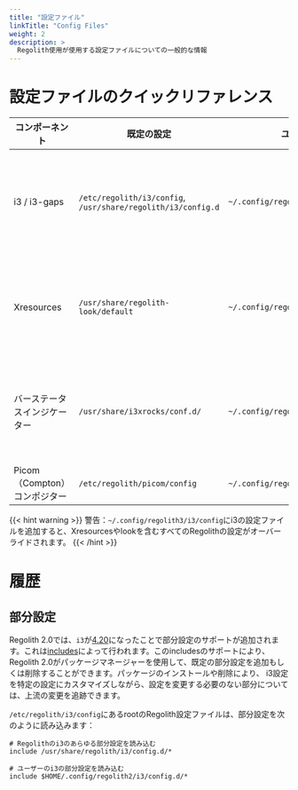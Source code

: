 ```yaml
---
title: "設定ファイル"
linkTitle: "Config Files"
weight: 2
description: >
  Regolith使用が使用する設定ファイルについての一般的な情報
---
```


# 設定ファイルのクイックリファレンス

| **コンポーネント**              | **既定の設定**                                           | **ユーザー設定**                       | **Notes**                                                                                                                                                                                             |
| -------------------------- | ------------------------------------------------------------ | ------------------------------------- | ----------------------------------------------------------------------------------------------------------------------------------------------------------------------------------------------------- |
| i3 / i3-gaps               | `/etc/regolith/i3/config`, `/usr/share/regolith/i3/config.d` | `~/.config/regolith3/i3`              | ユーザー設定ディレクトリで`config.d`部分設定を作成してRegolith2の設定を _拡張_ するか、`config`を作成して _全体にオーバーライド_ します。[詳細]({{< ref "docs/howtos/customize-i3-configuration.md" >}}) |
| Xresources                 | `/usr/share/regolith-look/default`                           | `~/.config/regolith3/Xresources`      | `~/.Xresources`も読み込まれますが、他のデスクトップセッションでも必要になる可能性のあるプロパティを対象にしています。[詳細]({{< ref "docs/howtos/override-xres.md" >}})                                    |
| バーステータスインジケーター      | `/usr/share/i3xrocks/conf.d/`                                | `~/.config/regolith3/i3xrocks/conf.d` | 各ブロックには独自の設定ファイルがありません。ファイル名のアルファベット順に読み込まれた設定です。[詳細]({{< ref "docs/howtos/add-remove-blocklets.md" >}})                                                                |
| Picom（Compton）コンポジター | `/etc/regolith/picom/config`                                 | `~/.config/regolith3/picom/config`    | [詳細]({{< ref "docs/howtos/customize-compositor.md" >}})                                                                                                                                             |

{{< hint warning >}}
警告：`~/.config/regolith3/i3/config`にi3の設定ファイルを追加すると、Xresourcesやlookを含むすべてのRegolithの設定がオーバーライドされます。
{{< /hint >}}

# 履歴

## 部分設定

Regolith 2.0では、`i3`が[4.20](https://i3wm.org/downloads/RELEASE-NOTES-4.20.txt)になったことで部分設定のサポートが追加されます。これは[includes](https://i3wm.org/docs/userguide.html#include)によって行われます。このincludesのサポートにより、Regolith 2.0がパッケージマネージャーを使用して、既定の部分設定を追加もしくは削除することができます。パッケージのインストールや削除により、 i3設定を特定の設定にカスタマイズしながら、設定を変更する必要のない部分については、上流の変更を追跡できます。

`/etc/regolith/i3/config`にあるrootのRegolith設定ファイルは、部分設定を次のように読み込みます：

```
# Regolithのi3のあらゆる部分設定を読み込む
include /usr/share/regolith/i3/config.d/*

# ユーザーのi3の部分設定を読み込む
include $HOME/.config/regolith2/i3/config.d/*
```
